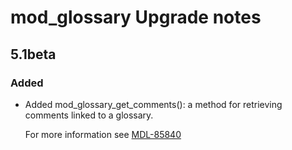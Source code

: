 # mod_glossary Upgrade notes

## 5.1beta

### Added

- Added mod_glossary_get_comments(): a method for retrieving comments linked to a glossary.

  For more information see [MDL-85840](https://tracker.moodle.org/browse/MDL-85840)
